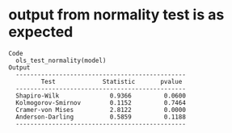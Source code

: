 # output from normality test is as expected

    Code
      ols_test_normality(model)
    Output
      -----------------------------------------------
             Test             Statistic       pvalue  
      -----------------------------------------------
      Shapiro-Wilk              0.9366         0.0600 
      Kolmogorov-Smirnov        0.1152         0.7464 
      Cramer-von Mises          2.8122         0.0000 
      Anderson-Darling          0.5859         0.1188 
      -----------------------------------------------

